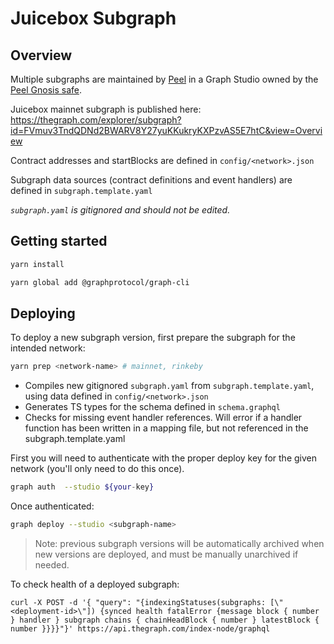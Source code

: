 # Juicebox Subgraph

## Overview

Multiple subgraphs are maintained by [Peel](https://discord.gg/b4rpjgGPHX) in a Graph Studio owned by the [Peel Gnosis safe](https://gnosis-safe.io/app/eth:0x0e9D15e28e3De9bB3CF64FFbC2f2F49Da9Ac545B).

Juicebox mainnet subgraph is published here: https://thegraph.com/explorer/subgraph?id=FVmuv3TndQDNd2BWARV8Y27yuKKukryKXPzvAS5E7htC&view=Overview

Contract addresses and startBlocks are defined in `config/<network>.json`

Subgraph data sources (contract definitions and event handlers) are defined in `subgraph.template.yaml`

*`subgraph.yaml` is gitignored and should not be edited.*

## Getting started

```bash
yarn install

yarn global add @graphprotocol/graph-cli
```

## Deploying

To deploy a new subgraph version, first prepare the subgraph for the intended network:

```bash
yarn prep <network-name> # mainnet, rinkeby
```

- Compiles new gitignored `subgraph.yaml` from `subgraph.template.yaml`, using data defined in `config/<network>.json`
- Generates TS types for the schema defined in `schema.graphql`
- Checks for missing event handler references. Will error if a handler function has been written in a mapping file, but not referenced in the subgraph.template.yaml

First you will need to authenticate with the proper deploy key for the given network (you'll only need to do this once).

```bash
graph auth  --studio ${your-key}
```
Once authenticated:

```bash
graph deploy --studio <subgraph-name>
```

> Note: previous subgraph versions will be automatically archived when new versions are deployed, and must be manually unarchived if needed.

To check health of a deployed subgraph: 

```
curl -X POST -d '{ "query": "{indexingStatuses(subgraphs: [\"<deployment-id>\"]) {synced health fatalError {message block { number } handler } subgraph chains { chainHeadBlock { number } latestBlock { number }}}}"}' https://api.thegraph.com/index-node/graphql
```
